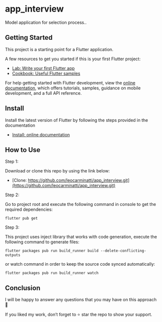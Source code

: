# app_interview

Model application for selection process..

## Getting Started

This project is a starting point for a Flutter application.

A few resources to get you started if this is your first Flutter project:

- [Lab: Write your first Flutter app](https://docs.flutter.dev/get-started/codelab)
- [Cookbook: Useful Flutter samples](https://docs.flutter.dev/cookbook)

For help getting started with Flutter development, view the
[online documentation](https://docs.flutter.dev/), which offers tutorials,
samples, guidance on mobile development, and a full API reference.

## Install

Install the latest version of Flutter by following the steps provided in the documentation

- [Install: online documentation](https://docs.flutter.dev/get-started/install)

## How to Use

Step 1:

Download or clone this repo by using the link below:

- [Clone: https://github.com/leocarminatti/app_interview.git](https://github.com/leocarminatti/app_interview.git)

Step 2:

Go to project root and execute the following command in console to get the required dependencies:

```
flutter pub get 
```

Step 3:

This project uses inject library that works with code generation, execute the following command to generate files:

```
flutter packages pub run build_runner build --delete-conflicting-outputs
```

or watch command in order to keep the source code synced automatically:

```
flutter packages pub run build_runner watch
```


## Conclusion

I will be happy to answer any questions that you may have on this approach 🙂

If you liked my work, don’t forget to ⭐ star the repo to show your support.



